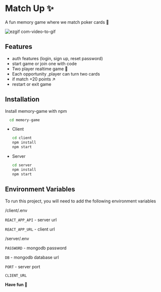 # Match Up ✨

A fun memory game where we match poker cards 🐳

![ezgif com-video-to-gif](https://github.com/sahooankeeta/Memory-game/assets/68347808/46716b55-c069-4e07-863d-65136693a401)

## Features

- auth features (login, sign up, reset password)
- start game or join one with code
- Two player realtime game 👬
- Each opportunity ,player can turn two cards
- if match +20 points ↗️
- restart or exit game

## Installation

Install memory-game with npm

```bash
  cd memory-game
```

- Client
  ```bash
  cd client
  npm install
  npm start
  ```
- Server
  ```bash
  cd server
  npm install
  npm start
  ```

## Environment Variables

To run this project, you will need to add the following environment variables

/client/.env

`REACT_APP_API` - server url

`REACT_APP_URL` - client url

/server/.env

`PASSWORD` - mongodb password

`DB` - mongodb database url

`PORT` - server port

`CLIENT_URL`

<strong> Have fun 💃</strong>
